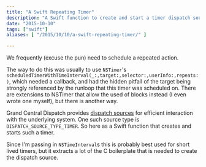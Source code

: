```yaml
---
title: "A Swift Repeating Timer"
description: "A Swift function to create and start a timer dispatch source."
date: "2015-10-10"
tags: ["swift"]
aliases: [ "/2015/10/10/a-swift-repeating-timer/" ]

---
```


We frequently (excuse the pun) need to schedule a repeated action.

The way to do this was usually to use `NSTimer`'s
`scheduledTimerWithTimeInterval(_:,target:,selector:,userInfo:,repeats:)`, which
needed a callback, and had the hidden pitfall of the target being strongly
referenced by the runloop that this timer was scheduled on. There are extensions
to NSTimer that allow the used of blocks instead (I even wrote one myself), but
there is another way.

Grand Central Dispatch provides
[dispatch sources](https://developer.apple.com/library/mac/documentation/General/Conceptual/ConcurrencyProgrammingGuide/GCDWorkQueues/GCDWorkQueues.html)
for efficient interaction with the underlying system. One such source type is
`DISPATCH_SOURCE_TYPE_TIMER`. So here as a Swift function that creates and
starts such a timer.

<script src="https://gist.github.com/Abizern/cf26af397ebe66284002.js"></script>

Since I'm passing in `NSTimeInterval`s this is probably best used for short
lived timers, but it extracts a lot of the C boilerplate that is needed to
create the dispatch source.



